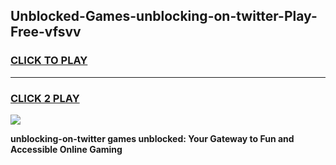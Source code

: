 
## Unblocked-Games-unblocking-on-twitter-Play-Free-vfsvv
<h3>
<a href="https://premium76.site?title=unblocking-on-twitter&ref=12A">CLICK TO PLAY</a></h3>
<hr>

<h3>
<a href="https://premium76.site?title=unblocking-on-twitter&ref=12A">CLICK 2 PLAY</a>
  
</h3>

<a href="https://premium76.site?title=unblocking-on-twitter&ref=12A"><img src="https://clearcache.store/games.png"></a>


**unblocking-on-twitter games unblocked: Your Gateway to Fun and Accessible Online Gaming**
